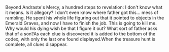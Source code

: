 Beyond Andraste's Mercy, a hundred steps to revelation:
I don't know what it means. Is it allegory? I don't even know where father got this... mess of rambling. He spent his whole life figuring out that it pointed to objects in the Emerald Graves, and now I have to finish the job. This is going to kill me. Why would his dying wish be that I figure it out? What sort of father asks that of a son?As each clue is discovered it is added to the bottom of the codex, with only the last one found displayed.When the treasure hunt is complete, all clues disappear.